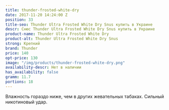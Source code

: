 ```yaml
---
title: thunder-frosted-white-dry
date: 2017-11-20 14:24:00 Z
position: 33
title-seo: Thunder Ultra Frosted White Dry Snus купить в Украине
descr: Снюс Thunder Ultra Frosted White Dry Snus купить в Украине
product-name: Thunder Ultra Frosted White Dry
product-alt: Thunder Ultra Frosted White Dry Snus
strong: Крепкий
brand: Thunder
price: 140
opt-price: 130
image: "/img/products/thunder-frosted-white-dry.png"
availability-descr: Нет в наличии
has_availability: false
gramm: 11.7
portions: 18
---
```


Влажность гораздо ниже, чем в других жевательных табаках. Сильный никотиновый удар.
